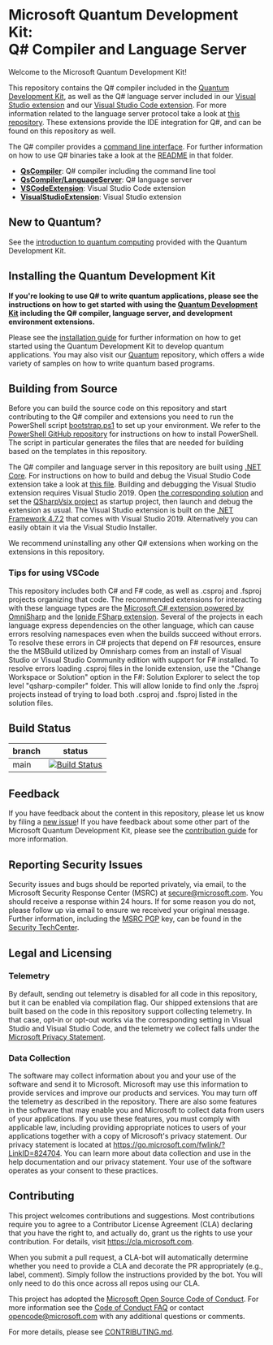 # Microsoft Quantum Development Kit: <br>Q# Compiler and Language Server #

Welcome to the Microsoft Quantum Development Kit!

This repository contains the Q# compiler included in the [Quantum Development Kit](https://docs.microsoft.com/quantum/),
as well as the Q# language server included in our [Visual Studio extension](https://marketplace.visualstudio.com/items?itemName=quantum.DevKit) and our [Visual Studio Code extension](https://marketplace.visualstudio.com/items?itemName=quantum.quantum-devkit-vscode).
For more information related to the language server protocol take a look at [this repository](https://github.com/Microsoft/language-server-protocol).
These extensions provide the IDE integration for Q#, and can be found on this repository as well.

The Q# compiler provides a [command line interface](./src/QsCompiler/CommandLineTool). For further information on how to use Q# binaries take a look at the [README](./src/QsCompiler/CommandLineTool/README.md) in that folder.

- **[QsCompiler](./src/QsCompiler/)**: Q# compiler including the command line tool
- **[QsCompiler/LanguageServer](./src/QsCompiler/LanguageServer/)**: Q# language server
- **[VSCodeExtension](./src/VSCodeExtension/)**: Visual Studio Code extension
- **[VisualStudioExtension](./src/VisualStudioExtension/)**: Visual Studio extension

## New to Quantum? ##

See the [introduction to quantum computing](https://docs.microsoft.com/quantum/concepts/) provided with the Quantum Development Kit.

## Installing the Quantum Development Kit

**If you're looking to use Q# to write quantum applications, please see the instructions on how to get started with using the [Quantum Development Kit](https://docs.microsoft.com/quantum/install-guide/) including the Q# compiler, language server, and development environment extensions.**

Please see the [installation guide](https://docs.microsoft.com/quantum/install-guide) for further information on how to get started using the Quantum Development Kit to develop quantum applications.
You may also visit our [Quantum](https://github.com/microsoft/quantum) repository, which offers a wide variety of samples on how to write quantum based programs.

## Building from Source ##

Before you can build the source code on this repository and start contributing to the Q# compiler and extensions you need to run the PowerShell script [bootstrap.ps1](./bootstrap.ps1) to set up your environment.
We refer to the [PowerShell GitHub repository](https://github.com/powershell/powershell) for instructions on how to install PowerShell.
The script in particular generates the files that are needed for building based on the templates in this repository.

The Q# compiler and language server in this repository are built using [.NET Core](https://docs.microsoft.com/dotnet/core/).
For instructions on how to build and debug the Visual Studio Code extension take a look at [this file](./src/VSCodeExtension/BUILDING.md).
Building and debugging the Visual Studio extension requires Visual Studio 2019. Open [the corresponding solution](./VisualStudioExtension.sln) and set the [QSharpVsix project](./src/VisualStudioExtension/QSharpVsix/) as startup project, then launch and debug the extension as usual.
The Visual Studio extension is built on the [.NET Framework 4.7.2](https://dotnet.microsoft.com/download/dotnet-framework/net472) that comes with Visual Studio 2019. Alternatively you can easily obtain it via the Visual Studio Installer.

We recommend uninstalling any other Q# extensions when working on the extensions in this repository.

### Tips for using VSCode ###
This repository includes both C# and F# code, as well as .csproj and .fsproj projects organizing that code. The recommended extensions for interacting with these language types are the [Microsoft C# extension powered by OmniSharp](https://marketplace.visualstudio.com/items?itemName=ms-dotnettools.csharp) and the [Ionide FSharp extension](https://marketplace.visualstudio.com/items?itemName=Ionide.Ionide-fsharp). Several of the projects in each language express dependencies on the other language, which can cause errors resolving namespaces even when the builds succeed without errors. To resolve these errors in C# projects that depend on F# resources, ensure the the MSBuild utilized by Omnisharp comes from an install of Visual Studio or Visual Studio Community edition with support for F# installed. To resolve errors loading .csproj files in the Ionide extension, use the "Change Workspace or Solution" option in the F#: Solution Explorer to select the top level "qsharp-compiler" folder. This will allow Ionide to find only the .fsproj projects instead of trying to load both .csproj and .fsproj listed in the solution files.

## Build Status ##

| branch | status    |
|--------|-----------|
| main | [![Build Status](https://dev.azure.com/ms-quantum-public/Microsoft%20Quantum%20(public)/_apis/build/status/microsoft.qsharp-compiler?branchName=main)](https://dev.azure.com/ms-quantum-public/Microsoft%20Quantum%20(public)/_build/latest?definitionId=14&branchName=main) |

## Feedback ##

If you have feedback about the content in this repository, please let us know by filing a [new issue](https://github.com/microsoft/qsharp-compiler/issues/new/choose)!
If you have feedback about some other part of the Microsoft Quantum Development Kit, please see the [contribution guide](https://docs.microsoft.com/quantum/contributing/) for more information.

## Reporting Security Issues ##

Security issues and bugs should be reported privately, via email, to the Microsoft Security
Response Center (MSRC) at [secure@microsoft.com](mailto:secure@microsoft.com). You should
receive a response within 24 hours. If for some reason you do not, please follow up via
email to ensure we received your original message. Further information, including the
[MSRC PGP](https://technet.microsoft.com/en-us/security/dn606155) key, can be found in
the [Security TechCenter](https://technet.microsoft.com/en-us/security/default).

## Legal and Licensing ##

### Telemetry ###

By default, sending out telemetry is disabled for all code in this repository, but it can be enabled via compilation flag.
Our shipped extensions that are built based on the code in this repository support collecting telemetry.
In that case, opt-in or opt-out works via the corresponding setting in Visual Studio and Visual Studio Code,
and the telemetry we collect falls under the [Microsoft Privacy Statement](https://privacy.microsoft.com/privacystatement).

### Data Collection ###

The software may collect information about you and your use of the software and send it to Microsoft. Microsoft may use this information to provide services and improve our products and services. You may turn off the telemetry as described in the repository. There are also some features in the software that may enable you and Microsoft to collect data from users of your applications. If you use these features, you must comply with applicable law, including providing appropriate notices to users of your applications together with a copy of Microsoft's privacy statement. Our privacy statement is located at https://go.microsoft.com/fwlink/?LinkID=824704. You can learn more about data collection and use in the help documentation and our privacy statement. Your use of the software operates as your consent to these practices.

## Contributing ##

This project welcomes contributions and suggestions.  Most contributions require you to agree to a
Contributor License Agreement (CLA) declaring that you have the right to, and actually do, grant us
the rights to use your contribution. For details, visit https://cla.microsoft.com.

When you submit a pull request, a CLA-bot will automatically determine whether you need to provide
a CLA and decorate the PR appropriately (e.g., label, comment). Simply follow the instructions
provided by the bot. You will only need to do this once across all repos using our CLA.

This project has adopted the [Microsoft Open Source Code of Conduct](https://opensource.microsoft.com/codeofconduct/).
For more information see the [Code of Conduct FAQ](https://opensource.microsoft.com/codeofconduct/faq/) or
contact [opencode@microsoft.com](mailto:opencode@microsoft.com) with any additional questions or comments.

For more details, please see [CONTRIBUTING.md](./CONTRIBUTING.md).

